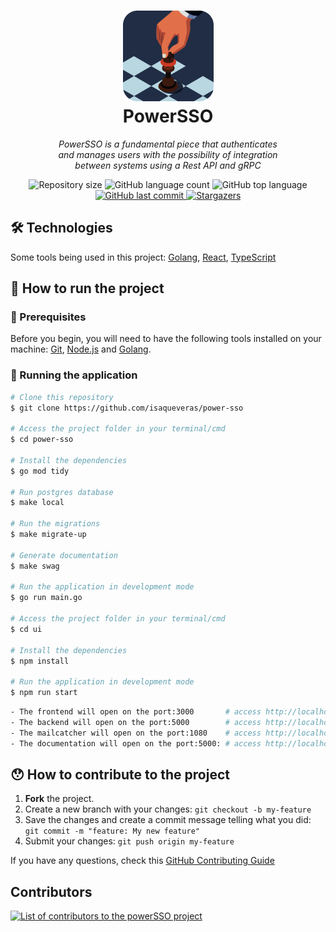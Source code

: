 <div align="center" >
  <h1>
    <img alt="PowerSSO" title="#PowerSSO" src=".public/power-sso-logo.png" width="145px" height="145px" />
    <br/>PowerSSO
  </h1>

  <p style="max-width: 70%"><i>PowerSSO is a fundamental piece that authenticates and manages users with the possibility of integration between systems using a Rest API and gRPC</i></p>
  
  <p>
    <img alt="Repository size" src="https://img.shields.io/github/languages/top/isaqueveras/power-sso">
    <img alt="GitHub language count" src="https://img.shields.io/github/languages/count/isaqueveras/power-sso?color=%2304D361">
    <img alt="GitHub top language" src="https://img.shields.io/github/repo-size/isaqueveras/power-sso">
    <a href="https://github.com/isaqueveras/power-sso/commits/main">
      <img alt="GitHub last commit" src="https://img.shields.io/github/last-commit/isaqueveras/power-sso">
    </a>
    <a href="https://github.com/isaqueveras/power-sso/stargazers">
      <img alt="Stargazers" src="https://img.shields.io/github/stars/isaqueveras/power-sso?style=social">
    </a>
  </p>
</div>

## 🛠 Technologies

Some tools being used in this project: [Golang][golang], [React][reactjs], [TypeScript][typescript]

## 🚀 How to run the project

### 📌 Prerequisites

Before you begin, you will need to have the following tools installed on your machine:
[Git](https://git-scm.com), [Node.js][nodejs] and [Golang][golang].

### 🧭 Running the application

```bash
# Clone this repository
$ git clone https://github.com/isaqueveras/power-sso

# Access the project folder in your terminal/cmd
$ cd power-sso

# Install the dependencies
$ go mod tidy

# Run postgres database
$ make local

# Run the migrations
$ make migrate-up

# Generate documentation
$ make swag

# Run the application in development mode
$ go run main.go

# Access the project folder in your terminal/cmd
$ cd ui

# Install the dependencies
$ npm install

# Run the application in development mode
$ npm run start
```

```bash
- The frontend will open on the port:3000       # access http://localhost:3000
- The backend will open on the port:5000        # access http://localhost:5000
- The mailcatcher will open on the port:1080    # access http://localhost:1080
- The documentation will open on the port:5000: # access http://localhost:5000/swagger/doc.json
```
## 😯 How to contribute to the project

1. **Fork** the project.
2. Create a new branch with your changes: `git checkout -b my-feature`
3. Save the changes and create a commit message telling what you did: `git commit -m "feature: My new feature"`
4. Submit your changes: `git push origin my-feature`

If you have any questions, check this [GitHub Contributing Guide](https://github.com/firstcontributions/first-contributions)

## Contributors
<a href="https://github.com/isaqueveras/power-sso/graphs/contributors">
  <img src="https://contributors-img.web.app/image?repo=isaqueveras/power-sso&max=100" alt="List of contributors to the powerSSO project"/>
</a>

[reactjs]: https://reactjs.org
[typescript]: https://www.typescriptlang.org/
[nodejs]: https://nodejs.org/
[vscode]: https://code.visualstudio.com/
[golang]: https://go.dev/
